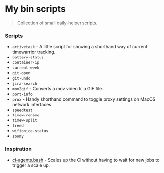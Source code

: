 # My bin scripts
> Collection of small daily-helper scripts.

### Scripts

- `activetask` - A little script for showing a shorthand way of current timewarrior tracking.
- `battery-status`
- `container-ip`
- `current-week`
- `git-open`
- `git-undo`
- `jira-search`
- `mov2gif` - Converts a mov video to a GIF file. 
- `port-info`
- `prox` - Handy shorthand command to toggle proxy settings on MacOS network interfaces.  
- `speedtest`
- `timew-rename`
- `timew-split`
- `treed`
- `wifionice-status`
- `zoomy`

### Inspiration
- [ci-agents.bash](https://github.com/toolmantim/dotfiles/blob/master/bash/ci-agents.bash) - Scales up the CI
without having to wait for new jobs to trigger a scale up.
